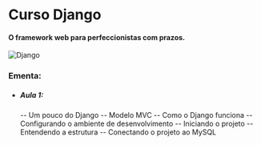 # Curso Django

#### O framework web para perfeccionistas com prazos.

![Django](https://cdn-images-1.medium.com/max/720/1*OaDjeIRincMesu0UlDWpeQ.png)

### Ementa:
  * ##### Aula 1:
    
    -- Um pouco do Django
    -- Modelo MVC
    -- Como o Django funciona
    -- Configurando o ambiente de desenvolvimento
    -- Iniciando o projeto
    -- Entendendo a estrutura
    -- Conectando o projeto ao MySQL



